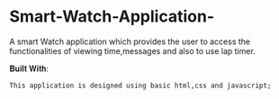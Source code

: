 # Smart-Watch-Application-
 A smart Watch application which provides the user to access the functionalities of viewing time,messages and also to use lap timer.
 
𝐁𝐮𝐢𝐥𝐭 𝐖𝐢𝐭𝐡:

    This application is designed using basic html,css and javascript;
    
